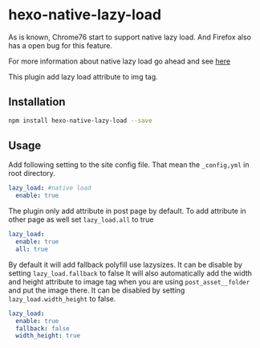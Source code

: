 # hexo-native-lazy-load

As is known, Chrome76 start to support native lazy load. And Firefox also has a open bug for this feature.

For more information about native lazy load go ahead and see [here](https://web.dev/native-lazy-loading)

This plugin add lazy load attribute to img tag.

## Installation

```bash
npm install hexo-native-lazy-load --save
```
## Usage

Add following setting to the site config file. That mean the `_config,yml` in root directory.

```yaml
lazy_load: #native load
  enable: true
```

The plugin only add attribute in post page by default. To add attribute in other page as well set `lazy_load.all` to true

```yaml
lazy_load:
  enable: true
  all: true
```

By default it will add fallback polyfill use lazysizes. It can be disable by setting `lazy_load.fallback` to false
It will also automatically add the width and height attribute to image tag when you are using `post_asset__folder` and put the image there. It can be disabled by setting `lazy_load.width_height` to false.

```yaml
lazy_load:
  enable: true
  fallback: false
  width_height: true
```

